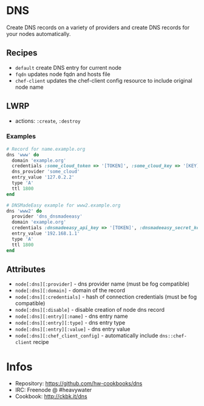 # DNS

Create DNS records on a variety of providers and 
create DNS records for your nodes automatically.

## Recipes

* `default` create DNS entry for current node
* `fqdn` updates node fqdn and hosts file
* `chef-client` updates the chef-client config resource to include original node name

## LWRP

* actions: `:create`, `:destroy`

### Examples

```ruby
# Record for name.example.org
dns 'www' do
  domain 'example.org'
  credentials :some_cloud_token => '[TOKEN]', :some_cloud_key => '[KEY]'
  dns_provider 'some_cloud'
  entry_value '127.0.2.2'
  type 'A'
  ttl 1800
end
```
```ruby
# DNSMadeEasy example for www2.example.org
dns 'www2' do
  provider 'dns_dnsmadeeasy'
  domain 'example.org'
  credentials :dnsmadeeasy_api_key => '[TOKEN]', :dnsmadeeasy_secret_key => '[KEY]'
  entry_value '192.168.1.1'
  type 'A'
  ttl 1800
end
```


## Attributes

* `node[:dns][:provider]` - dns provider name (must be fog compatible)
* `node[:dns][:domain]` - domain of the record
* `node[:dns][:credentials]` - hash of connection credentials (must be fog compatible)
* `node[:dns][:disable]` - disable creation of node dns record
* `node[:dns][:entry][:name]` - dns entry name
* `node[:dns][:entry][:type]` - dns entry type
* `node[:dns][:entry][:value]` - dns entry value
* `node[:dns][:chef_client_config]` - automatically include `dns::chef-client` recipe

# Infos
* Repository: https://github.com/hw-cookbooks/dns
* IRC: Freenode @ #heavywater
* Cookbook: http://ckbk.it/dns
